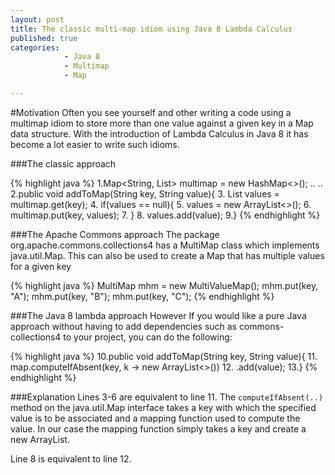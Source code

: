 ```yaml
---
layout: post
title: The classic multi-map idiom using Java 8 Lambda Calculus
published: true
categories: 
            - Java 8
            - Multimap
            - Map

---
```


#Motivation
Often you see yourself and other writing a code using a multimap idiom to store more than one value against a given key in a Map data structure. With the introduction of Lambda Calculus in Java 8 it has become a lot easier to write such idioms.

###The classic approach

{% highlight java %}
1.Map<String, List<String>> multimap = new HashMap<>();
..
..
2.public void addToMap(String key, String value){
3.  List<String> values = multimap.get(key);
4.  if(values == null){
5.    values = new ArrayList<>();
6.    multimap.put(key, values);
7.  }
8.  values.add(value);
9.}
{% endhighlight %}


###The Apache Commons approach
The package org.apache.commons.collections4 has a MultiMap class which implements java.util.Map. This can also be used to create a Map that has multiple values for a given key

{% highlight java %}
 MultiMap mhm = new MultiValueMap();
 mhm.put(key, "A");
 mhm.put(key, "B");
 mhm.put(key, "C");
{% endhighlight %}

###The Java 8 lambda approach
However If you would like a pure Java approach without having to add dependencies such as commons-collections4 to your project, you can do the following:

{% highlight java %}
10.public void addToMap(String key, String value){
11.  map.computeIfAbsent(key, k -> new ArrayList<>())
12.     .add(value);
13.}
{% endhighlight %}

###Explanation
Lines 3-6 are equivalent to line 11.
The `computeIfAbsent(..)` method on the java.util.Map interface takes a key with which the specified value is to be associated and a mapping function used to compute the value. In our case the mapping function simply takes a key and create a new ArrayList.

Line 8 is equivalent to line 12.
